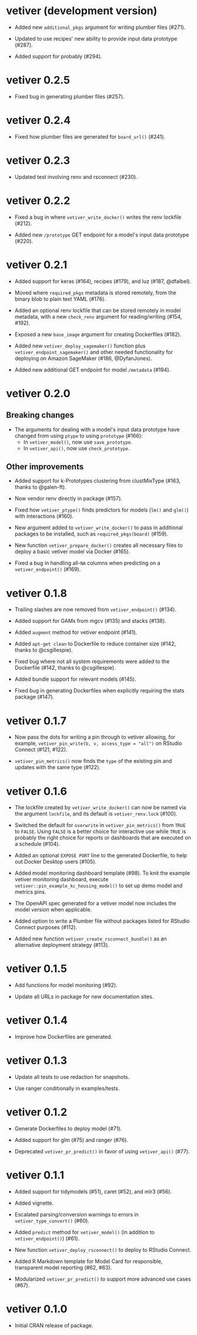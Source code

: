 # vetiver (development version)

* Added new `additional_pkgs` argument for writing plumber files (#271).

* Updated to use recipes' new ability to provide input data prototype (#287).

* Added support for probably (#294).

# vetiver 0.2.5

* Fixed bug in generating plumber files (#257).

# vetiver 0.2.4

* Fixed how plumber files are generated for `board_url()` (#241).

# vetiver 0.2.3

* Updated test involving renv and rsconnect (#230).

# vetiver 0.2.2

* Fixed a bug in where `vetiver_write_docker()` writes the renv lockfile (#212).

* Added new `/prototype` GET endpoint for a model's input data prototype (#220).

# vetiver 0.2.1

* Added support for keras (#164), recipes (#179), and luz (#187, @dfalbel).

* Moved where `required_pkgs` metadata is stored remotely, from the binary blob to plain text YAML (#176).

* Added an optional renv lockfile that can be stored remotely in model metadata, with a new `check_renv` argument for reading/writing (#154, #192).

* Exposed a new `base_image` argument for creating Dockerfiles (#182).

* Added new `vetiver_deploy_sagemaker()` function plus `vetiver_endpoint_sagemaker()` and other needed functionality for deploying on Amazon SageMaker (#186, @DyfanJones).

* Added new additional GET endpoint for model `/metadata` (#194).

# vetiver 0.2.0

## Breaking changes

* The arguments for dealing with a model's input data prototype have changed from using `ptype` to using `prototype` (#166): 
    * In `vetiver_model()`, now use `save_prototype`.
    * In `vetiver_api()`, now use `check_prototype`.

## Other improvements

* Added support for k-Prototypes clustering from clustMixType (#163, thanks to @galen-ft).

* Now vendor renv directly in package (#157).

* Fixed how `vetiver_ptype()` finds predictors for models (`lm()` and `glm()`) with interactions (#160).

* New argument added to `vetiver_write_docker()` to pass in additional packages to be installed, such as `required_pkgs(board)` (#159).

* New function `vetiver_prepare_docker()` creates all necessary files to deploy a basic vetiver model via Docker (#165).

* Fixed a bug in handling all-`NA` columns when predicting on a `vetiver_endpoint()` (#169).

# vetiver 0.1.8

* Trailing slashes are now removed from `vetiver_endpoint()` (#134).

* Added support for GAMs from mgcv (#135) and stacks (#138).

* Added `augment` method for vetiver endpoint (#141).

* Added `apt-get clean` to Dockerfile to reduce container size (#142, thanks to @csgillespie).

* Fixed bug where not all system requirements were added to the Dockerfile (#142, thanks to @csgillespie).

* Added bundle support for relevant models (#145).

* Fixed bug in generating Dockerfiles when explicitly requiring the stats package (#147).

# vetiver 0.1.7

* Now pass the dots for writing a pin through to vetiver allowing, for example, `vetiver_pin_write(b, v, access_type = "all")` on RStudio Connect (#121, #122).

* `vetiver_pin_metrics()` now finds the `type` of the existing pin and updates with the same type (#122).

# vetiver 0.1.6

* The lockfile created by `vetiver_write_docker()` can now be named via the argument `lockfile`, and its default is `vetiver_renv.lock` (#100).

* Switched the default for `overwrite` in `vetiver_pin_metrics()` from `TRUE` to `FALSE`. Using `FALSE` is a better choice for interactive use while `TRUE` is probably the right choice for reports or dashboards that are executed on a schedule (#104).

* Added an optional `EXPOSE PORT` line to the generated Dockerfile, to help out Docker Desktop users (#105).

* Added model monitoring dashboard template (#98). To knit the example vetiver monitoring dashboard, execute `vetiver::pin_example_kc_housing_model()` to set up demo model and metrics pins.

* The OpenAPI spec generated for a vetiver model now includes the model _version_ when applicable.

* Added option to write a Plumber file without packages listed for RStudio Connect purposes (#112).

* Added new function `vetiver_create_rsconnect_bundle()` as an alternative deployment strategy (#113).

# vetiver 0.1.5

* Add functions for model monitoring (#92).

* Update all URLs in package for new documentation sites.

# vetiver 0.1.4

* Improve how Dockerfiles are generated.

# vetiver 0.1.3

* Update all tests to use redaction for snapshots.

* Use ranger conditionally in examples/tests.

# vetiver 0.1.2

* Generate Dockerfiles to deploy model (#71).

* Added support for glm (#75) and ranger (#76).

* Deprecated `vetiver_pr_predict()` in favor of using `vetiver_api()` (#77).

# vetiver 0.1.1

* Added support for tidymodels (#51), caret (#52), and mlr3 (#56).

* Added vignette.

* Escalated parsing/conversion warnings to errors in `vetiver_type_convert()` (#60).

* Added `predict` method for `vetiver_model()` (in addition to `vetiver_endpoint()`) (#61).

* New function `vetiver_deploy_rsconnect()` to deploy to RStudio Connect.

* Added R Markdown template for Model Card for responsible, transparent model reporting (#62, #63).

* Modularized `vetiver_pr_predict()` to support more advanced use cases (#67).

# vetiver 0.1.0

* Initial CRAN release of package.
